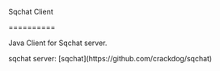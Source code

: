 Sqchat Client

==========

<p> Java Client for Sqchat server. </p>
<p> sqchat server: 
[sqchat](https://github.com/crackdog/sqchat)
</p>

